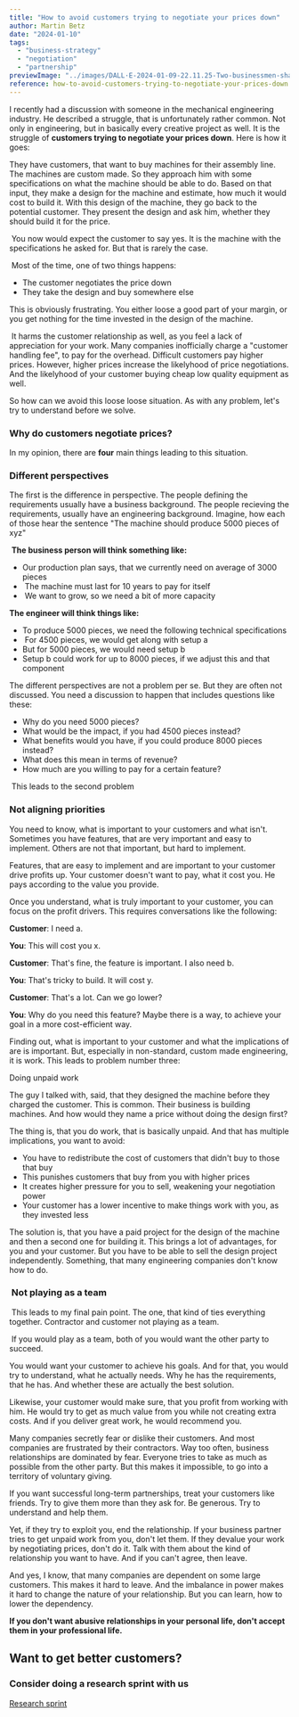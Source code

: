 ```yaml
---
title: "How to avoid customers trying to negotiate your prices down"
author: Martin Betz
date: "2024-01-10"
tags:
  - "business-strategy"
  - "negotiation"
  - "partnership"
previewImage: "../images/DALL·E-2024-01-09-22.11.25-Two-businessmen-shaking-hands-symbolizing-their-good-business-partnership.-The-image-is-in-a-watercolor-and-geometric-style-featuring-colors-of-blue.png"
reference: how-to-avoid-customers-trying-to-negotiate-your-prices-down
---
```


I recently had a discussion with someone in the mechanical engineering industry. He described a struggle, that is unfortunately rather common. Not only in engineering, but in basically every creative project as well. It is the struggle of **customers trying to negotiate your prices down**. Here is how it goes:

They have customers, that want to buy machines for their assembly line. The machines are custom made. So they approach him with some specifications on what the machine should be able to do. Based on that input, they make a design for the machine and estimate, how much it would cost to build it. With this design of the machine, they go back to the potential customer. They present the design and ask him, whether they should build it for the price.

 You now would expect the customer to say yes. It is the machine with the specifications he asked for. But that is rarely the case.

 Most of the time, one of two things happens:

- The customer negotiates the price down
- They take the design and buy somewhere else 

This is obviously frustrating. You either loose a good part of your margin, or you get nothing for the time invested in the design of the machine.

 It harms the customer relationship as well, as you feel a lack of appreciation for your work. Many companies inofficially charge a "customer handling fee", to pay for the overhead. Difficult customers pay higher prices. However, higher prices increase the likelyhood of price negotiations. And the likelyhood of your customer buying cheap low quality equipment as well.

So how can we avoid this loose loose situation. As with any problem, let's try to understand before we solve.

### Why do customers negotiate prices?

In my opinion, there are **four** main things leading to this situation.

### Different perspectives

The first is the difference in perspective. The people defining the requirements usually have a business background. The people recieving the requirements, usually have an engineering background. Imagine, how each of those hear the sentence "The machine should produce 5000 pieces of xyz"

 **The business person will think something like:**

- Our production plan says, that we currently need on average of 3000 pieces
-  The machine must last for 10 years to pay for itself
-  We want to grow, so we need a bit of more capacity 

**The engineer will think things like:**

- To produce 5000 pieces, we need the following technical specifications
-  For 4500 pieces, we would get along with setup a
- But for 5000 pieces, we would need setup b
- Setup b could work for up to 8000 pieces, if we adjust this and that component 

The different perspectives are not a problem per se. But they are often not discussed. You need a discussion to happen that includes questions like these:

- Why do you need 5000 pieces?
- What would be the impact, if you had 4500 pieces instead?
- What benefits would you have, if you could produce 8000 pieces instead?
- What does this mean in terms of revenue?
- How much are you willing to pay for a certain feature?

 This leads to the second problem

### Not aligning priorities

You need to know, what is important to your customers and what isn't. Sometimes you have features, that are very important and easy to implement. Others are not that important, but hard to implement.

Features, that are easy to implement and are important to your customer drive profits up. Your customer doesn't want to pay, what it cost you. He pays according to the value you provide.

Once you understand, what is truly important to your customer, you can focus on the profit drivers. This requires conversations like the following:

**Customer**: I need a.

**You**: This will cost you x.

**Customer**: That's fine, the feature is important. I also need b.

**You**: That's tricky to build. It will cost y.

**Customer**: That's a lot. Can we go lower?

**You**: Why do you need this feature? Maybe there is a way, to achieve your goal in a more cost-efficient way.

Finding out, what is important to your customer and what the implications of are is important. But, especially in non-standard, custom made engineering, it is work. This leads to problem number three:

Doing unpaid work

The guy I talked with, said, that they designed the machine before they charged the customer. This is common. Their business is building machines. And how would they name a price without doing the design first?

The thing is, that you do work, that is basically unpaid. And that has multiple implications, you want to avoid:

- You have to redistribute the cost of customers that didn't buy to those that buy
- This punishes customers that buy from you with higher prices
- It creates higher pressure for you to sell, weakening your negotiation power
- Your customer has a lower incentive to make things work with you, as they invested less 

The solution is, that you have a paid project for the design of the machine and then a second one for building it. This brings a lot of advantages, for you and your customer. But you have to be able to sell the design project independently. Something, that many engineering companies don't know how to do.

###  Not playing as a team

 This leads to my final pain point. The one, that kind of ties everything together. Contractor and customer not playing as a team.

 If you would play as a team, both of you would want the other party to succeed.

You would want your customer to achieve his goals. And for that, you would try to understand, what he actually needs. Why he has the requirements, that he has. And whether these are actually the best solution.

Likewise, your customer would make sure, that you profit from working with him. He would try to get as much value from you while not creating extra costs. And if you deliver great work, he would recommend you.

Many companies secretly fear or dislike their customers. And most companies are frustrated by their contractors. Way too often, business relationships are dominated by fear. Everyone tries to take as much as possible from the other party. But this makes it impossible, to go into a territory of voluntary giving.

If you want successful long-term partnerships, treat your customers like friends. Try to give them more than they ask for. Be generous. Try to understand and help them.

Yet, if they try to exploit you, end the relationship. If your business partner tries to get unpaid work from you, don't let them. If they devalue your work by negotiating prices, don't do it. Talk with them about the kind of relationship you want to have. And if you can't agree, then leave.

And yes, I know, that many companies are dependent on some large customers. This makes it hard to leave. And the imbalance in power makes it hard to change the nature of your relationship. But you can learn, how to lower the dependency.

**If you don't want abusive relationships in your personal life, don't accept them in your professional life.**



## Want to get better customers?

### Consider doing a research sprint with us

[Research sprint](/services/jobs-to-be-done-agency/)
